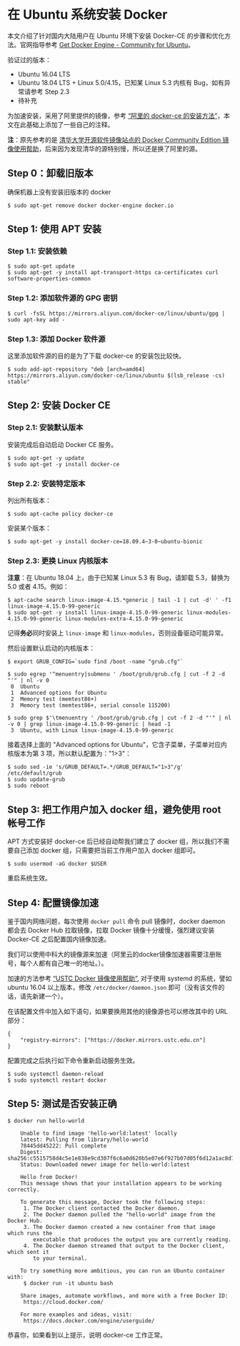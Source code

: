 # 在 Ubuntu 系统安装 Docker

本文介绍了针对国内大陆用户在 Ubuntu 环境下安装 Docker-CE 的步骤和优化方法。官网指导参考 [Get Docker Engine - Community for Ubuntu](https://docs.docker.com/install/linux/docker-ce/ubuntu/)。

验证过的版本：

- Ubuntu 16.04 LTS
- Ubuntu 18.04 LTS + Linux 5.0/4.15，已知某 Linux 5.3 内核有 Bug，如有异常请参考 Step 2.3
- 待补充

为加速安装，采用了阿里提供的镜像，参考 [“阿里的 docker-ce 的安装方法”](https://developer.aliyun.com/mirror/docker-ce?spm=a2c6h.13651102.0.0.53322f70PlMeFc)，本文在此基础上添加了一些自己的注释。

**注**：原先参考的是 [清华大学开源软件镜像站点的 Docker Community Edition 镜像使用帮助](https://mirror.tuna.tsinghua.edu.cn/help/docker-ce/)，后来因为发现清华的源特别慢，所以还是换了阿里的源。

## Step 0：卸载旧版本

  确保机器上没有安装旧版本的 docker

    $ sudo apt-get remove docker docker-engine docker.io

## Step 1: 使用 APT 安装

### Step 1.1: 安装依赖

    $ sudo apt-get update
    $ sudo apt-get -y install apt-transport-https ca-certificates curl software-properties-common


### Step 1.2: 添加软件源的 GPG 密钥

    $ curl -fsSL https://mirrors.aliyun.com/docker-ce/linux/ubuntu/gpg | sudo apt-key add -


### Step 1.3: 添加 Docker 软件源


  这里添加软件源的目的是为了下载 docker-ce 的安装包比较快。

    $ sudo add-apt-repository "deb [arch=amd64] https://mirrors.aliyun.com/docker-ce/linux/ubuntu $(lsb_release -cs) stable"


## Step 2: 安装 Docker CE

### Step 2.1: 安装默认版本

  安装完成后自动启动 Docker CE 服务。


    $ sudo apt-get -y update
    $ sudo apt-get -y install docker-ce

### Step 2.2: 安装特定版本

  列出所有版本：

    $ sudo apt-cache policy docker-ce

  安装某个版本：

    $ sudo apt-get -y install docker-ce=18.09.4~3-0~ubuntu-bionic


### Step 2.3: 更换 Linux 内核版本

  **注意**：在 Ubuntu 18.04 上，由于已知某 Linux 5.3 有 Bug，请卸载 5.3，替换为 5.0 或者 4.15。例如：

    $ apt-cache search linux-image-4.15.*generic | tail -1 | cut -d' ' -f1
    linux-image-4.15.0-99-generic
    $ sudo apt-get -y install linux-image-4.15.0-99-generic linux-modules-4.15.0-99-generic linux-modules-extra-4.15.0-99-generic

  记得**务必**同时安装上 `linux-image` 和 `linux-modules`，否则设备驱动可能异常。

  然后设置默认启动的内核版本：

    $ export GRUB_CONFIG=`sudo find /boot -name "grub.cfg"`

    $ sudo egrep '^menuentry|submenu ' /boot/grub/grub.cfg | cut -f 2 -d "'" | nl -v 0
     0	Ubuntu
     1	Advanced options for Ubuntu
     2	Memory test (memtest86+)
     3	Memory test (memtest86+, serial console 115200)

    $ sudo grep $'\tmenuentry ' /boot/grub/grub.cfg | cut -f 2 -d "'" | nl -v 0 | grep linux-image-4.15.0-99-generic | head -1
     3	Ubuntu, with Linux linux-image-4.15.0-99-generic

  接着选择上面的 "Advanced options for Ubuntu"，它含子菜单，子菜单对应内核版本为第 3 项，所以默认配置为："1>3"：

    $ sudo sed -ie 's/GRUB_DEFAULT=.*/GRUB_DEFAULT="1>3"/g' /etc/default/grub
    $ sudo update-grub
    $ sudo reboot

## Step 3: 把工作用户加入 docker 组，避免使用 root 帐号工作

  APT 方式安装好 docker-ce 后已经自动帮我们建立了 docker 组，所以我们不需要自己添加 docker 组，只需要把当前工作用户加入 docker 组即可。

    $ sudo usermod -aG docker $USER


  重启系统生效。


## Step 4: 配置镜像加速

  鉴于国内网络问题，每次使用 `docker pull` 命令 pull 镜像时，docker daemon 都会去 Docker Hub 拉取镜像，拉取 Docker 镜像十分缓慢，强烈建议安装 Docker-CE 之后配置国内镜像加速。

  我们可以使用中科大的镜像源来加速（阿里云的docker镜像加速器需要注册账号，每个人都有自己唯一的地址。）。

  加速的方法参考 [“USTC Docker 镜像使用帮助”](https://lug.ustc.edu.cn/wiki/mirrors/help/docker), 对于使用 systemd 的系统，譬如 ubuntu 16.04 以上版本，修改 `/etc/docker/daemon.json` 即可（没有该文件的话，请先新建一个）。

  在该配置文件中加入如下语句，如果要换用其他的镜像源也可以修改其中的 URL 部分：

    {
        "registry-mirrors": ["https://docker.mirrors.ustc.edu.cn"]
    }


  配置完成之后执行如下命令重新启动服务生效。


    $ sudo systemctl daemon-reload
    $ sudo systemctl restart docker


## Step 5: 测试是否安装正确

    $ docker run hello-world

        Unable to find image 'hello-world:latest' locally
        latest: Pulling from library/hello-world
        78445dd45222: Pull complete
        Digest: sha256:c5515758d4c5e1e838e9cd307f6c6a0d620b5e07e6f927b07d05f6d12a1ac8d7
        Status: Downloaded newer image for hello-world:latest

        Hello from Docker!
        This message shows that your installation appears to be working correctly.

        To generate this message, Docker took the following steps:
         1. The Docker client contacted the Docker daemon.
         2. The Docker daemon pulled the "hello-world" image from the Docker Hub.
         3. The Docker daemon created a new container from that image which runs the
            executable that produces the output you are currently reading.
         4. The Docker daemon streamed that output to the Docker client, which sent it
            to your terminal.

        To try something more ambitious, you can run an Ubuntu container with:
         $ docker run -it ubuntu bash

        Share images, automate workflows, and more with a free Docker ID:
         https://cloud.docker.com/

        For more examples and ideas, visit:
         https://docs.docker.com/engine/userguide/


  恭喜你，如果看到以上提示，说明 docker-ce 工作正常。
